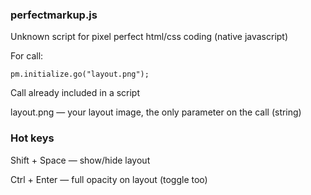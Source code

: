 ### perfectmarkup.js


Unknown script for pixel perfect html/css coding (native javascript)

For call:

    pm.initialize.go("layout.png");

Call already included in a script

layout.png — your layout image, the only parameter on the call (string)

### Hot keys

Shift + Space — show/hide layout

Ctrl + Enter — full opacity on layout (toggle too)

